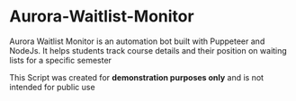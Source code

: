 # Aurora-Waitlist-Monitor
Aurora Waitlist Monitor is an automation bot built with Puppeteer and NodeJs. It helps students track course details and their position on waiting lists for a specific semester

This Script was created for **demonstration purposes only** and is not intended for public use
